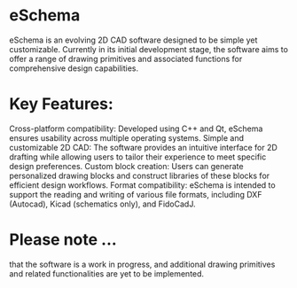 # eSchema

eSchema is an evolving 2D CAD software designed to be simple yet customizable. Currently in its initial development stage, the software aims to offer a range of drawing primitives and associated functions for comprehensive design capabilities.


# Key Features:

Cross-platform compatibility: Developed using C++ and Qt, eSchema ensures usability across multiple operating systems.
Simple and customizable 2D CAD: The software provides an intuitive interface for 2D drafting while allowing users to tailor their experience to meet specific design preferences.
Custom block creation: Users can generate personalized drawing blocks and construct libraries of these blocks for efficient design workflows.
Format compatibility: eSchema is intended to support the reading and writing of various file formats, including DXF (Autocad), Kicad (schematics only), and FidoCadJ.


# Please note ...

that the software is a work in progress, and additional drawing primitives and related functionalities are yet to be implemented.



